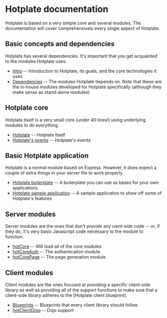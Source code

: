 # Hotplate documentation

Hotplate is based on a very simple core and several modules. The documentation will cover comprehensively every single aspect of Hotplate.

## Basic concepts and dependencies

Hotplate has several dependencies. It's important that you get acquainted to the modules Hotplate uses.

* [Intro](/docs/intro) -- Introduction to Hotplate, its goals, and the core technologies it uses
* [Dependencies](/docs/dependencies) -- The modules Hotplate depends on. Note that these are the in-house modules developed for Hotplate specifically (although they make sense as stand-alone modules)

## Hotplate core

Hotplate itself is a very small core (under 40 lines!) using underlying modules to do everything.

* [Hotplate](/docs/hotplate) -- Hotplate itself
* [Hotplate's events](/docs/events) -- Hotplate's events

## Basic Hotplate application

Hotplate is a normal module based on Express. However, it does expect a couple of extra things in your server file to work properly.

* [Hotplate boilerplate](/docs/boilerplate) -- A boilerplate you can use as bases for your own applications.
* [Hotplate sample application](/docs/sample) -- A sample application to show off some of Hotplate's features

## Server modules

Server modules are the ones that don't provide any cient-side code -- or, if they do, it's very basic Javascript code necessary to the module to function.

* [hotCore](modules/hotCore) -- Will load all of the core modules
* [hotCoreAuth](modules/hotCoreAuth) -- The authentication module
* [hotCorePage](modules/hotCorePage) -- The page generation module

## Client modules

Client modules are the ones focused at providing a specific client-side library as well as providing all of the support functions to make sure that a client-side library adheres to the [Hotplate client blueprint].

* [Blueprints](blueprints) -- Blueprints that every client library should follow
* [hotClientDojo](hotClientDojo) -- Dojo support

